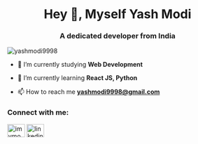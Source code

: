 <h1 align="center">Hey 👋, Myself Yash Modi</h1>
<h3 align="center">A dedicated  developer from India</h3>

<p align="left"> <img src="https://komarev.com/ghpvc/?username=yashmodi9998&label=Profile%20views&color=0e75b6&style=flat" alt="yashmodi9998" /> </p>

- 🔭 I’m currently studying **Web Development**

- 🌱 I’m currently learning **React JS, Python**

- 📫 How to reach me **yashmodi9998@gmail.com**

<h3 align="left">Connect with me:</h3>
<p align="left">
<a href="https://twitter.com/imymodi" target="blank"><img align="center" src="" alt="imymodi" height="30" width="40" /></a>
<a href="https://linkedin.com/in/linkedin.com/in/yash-modi-0a551b133" target="blank"><img align="center" src="" alt="linkedin.com/in/yash-modi-0a551b133" height="30" width="40" /></a>
</p>

